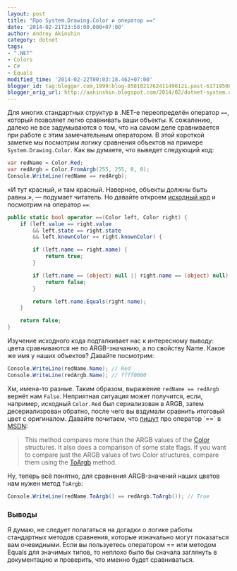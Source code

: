 ```yaml
---
layout: post
title: "Про System.Drawing.Color и оператор =="
date: '2014-02-21T23:58:00.000+07:00'
author: Andrey Akinshin
category: dotnet
tags:
- ".NET"
- Colors
- C#
- Equals
modified_time: '2014-02-22T00:03:18.462+07:00'
blogger_id: tag:blogger.com,1999:blog-8501021762411496121.post-6171950838151772136
blogger_orig_url: http://aakinshin.blogspot.com/2014/02/dotnet-system.drawing.color-equals.html
---
```


Для многих стандартных структур в .NET-е переопределён оператор `==`, который позволяет легко сравнивать ваши объекты. К сожалению, далеко не все задумываются о том, что на самом деле сравнивается при работе с этим замечательным оператором. В этой короткой заметке мы посмотрим логику сравнения объектов на примере `System.Drawing.Color`. Как вы думаете, что выведет следующий код:

~~~ cs
var redName = Color.Red;
var redArgb = Color.FromArgb(255, 255, 0, 0);
Console.WriteLine(redName == redArgb);
~~~

<!--more-->

«И тут красный, и там красный. Наверное, объекты должны быть равны.», — подумает читатель. Но давайте откроем [исходный код](http://www.dotnetframework.org/default.aspx/Net/Net/3@5@50727@3053/DEVDIV/depot/DevDiv/releases/whidbey/netfxsp/ndp/fx/src/CommonUI/System/Drawing/Color@cs/1/Color@cs) и посмотрим на оператор `==`:

~~~ cs
public static bool operator ==(Color left, Color right) {
    if (left.value == right.value
        && left.state == right.state
        && left.knownColor == right.knownColor) {

        if (left.name == right.name) {
            return true;
        }

        if (left.name == (object) null || right.name == (object) null) {
            return false;
        }

        return left.name.Equals(right.name);
    }

    return false;
}
~~~

Изучение исходного кода подталкивает нас к интересному выводу: цвета сравниваются не по ARGB-значанию, а по свойству Name. Какое же имя у наших объектов? Давайте посмотрим:

~~~ cs
Console.WriteLine(redName.Name); // Red
Console.WriteLine(redArgb.Name); // ffff0000
~~~

Хм, имена-то разные. Таким образом, выражение `redName == redArgb` вернёт нам `False`. Неприятная ситуация может получится, если, например, исходный `Color.Red` был сериализован в ARGB, затем десериализрован обратно, после чего вы вздумали сравнить итоговый цвет с оригиналом. Давайте почитаем, что [пишут](http://msdn.microsoft.com/en-us/library/system.drawing.color.op_equality(v=vs.110).aspx) про оператор `==` в [MSDN](http://msdn.microsoft.com/en-us/library/system.drawing.color.op_equality(v=vs.110).aspx):

> This method compares more than the ARGB values of the	[Color](http://msdn.microsoft.com/en-us/library/system.drawing.color(v=vs.110).aspx) structures. It also does a comparison of some state flags. If you want to compare just the ARGB values of two Color structures, compare them using the [ToArgb](http://msdn.microsoft.com/en-us/library/system.drawing.color.toargb(v=vs.110).aspx) method.

Ну, теперь всё понятно, для сравнения ARGB-значений наших цветов нам нужен метод `ToArgb`:

~~~ cs
Console.WriteLine(redName.ToArgb() == redArgb.ToArgb()); // True
~~~

### Выводы

Я думаю, не следует полагаться на догадки о логике работы стандартных методов сравнения, которые изначально могут показаться вам очевидными. Если вы пользуетесь оператором == или методом Equals для значимых типов, то неплохо было бы сначала заглянуть в документацию и проверить, что именно будет сравниваться.